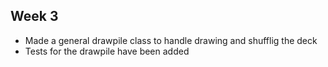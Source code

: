 ## Week 3
- Made a general drawpile class to handle drawing and shufflig the deck
- Tests for the drawpile have been added